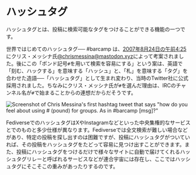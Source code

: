 # ハッシュタグ

ハッシュタグとは、投稿に検索可能なタグをつけることができる機能の一つです。

世界ではじめてのハッシュタグ── #barcamp は、[2007年8月24日の午前4:25](https://twitter.com/chrismessina/status/223115412?lang=en)にクリス・メッシナ氏[@chrismessina@mastodon.xyz](https://mastodon.xyz/@chrismessina)によって考案されました。後にこの「ポンド記号`#`を用いて検索を容易にする」という案は、英語で「刻む、ハックする」を意味する「ハッシュ」と、「札」を意味する「タグ」を合わせた造語──「ハッシュタグ」として生まれ変わり、当時のTwitter社に公式採用されました。ちなみにクリス・メッシナ氏が`#`を選んだ理由は、IRCのチャンネル名が`#`で始まることからの連想だからだそうです。

![Screenshot of Chris Messina's first hashtag tweet that says "how do you feel about using # (pound) for groups. As in #barcamp [msg]?"](/img/docs/for-users/features/hashtag/1.ja.png)

FediverseでのハッシュタグはXやInstagramなどといった中央集権的なサービスとでのものと多少仕様が異なります。Fediverseでは全文検索が難しい場合などがあり、特定の投稿を探し出すのは困難ですが、投稿にハッシュタグがついていれば、その投稿をハッシュタグをたどって容易に見つけ出すことができます。また、投稿にハッシュタグをつけるだけで様々なサイトに自動で届けてくれるハッシュタグリレーと呼ばれるサービスなどが連合宇宙には存在し、ここではハッシュタグにそこそこの重みがあったりするのです。


